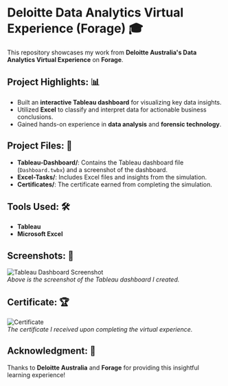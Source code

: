 # Deloitte Data Analytics Virtual Experience (Forage) 🎓

This repository showcases my work from **Deloitte Australia's Data Analytics Virtual Experience** on **Forage**.  

## Project Highlights: 📊
- Built an **interactive Tableau dashboard** for visualizing key data insights.  
- Utilized **Excel** to classify and interpret data for actionable business conclusions.  
- Gained hands-on experience in **data analysis** and **forensic technology**.  

## Project Files: 📁
- **Tableau-Dashboard/**: Contains the Tableau dashboard file (`Dashboard.twbx`) and a screenshot of the dashboard.  
- **Excel-Tasks/**: Includes Excel files and insights from the simulation.  
- **Certificates/**: The certificate earned from completing the simulation.  

## Tools Used: 🛠
- **Tableau**  
- **Microsoft Excel**  

## Screenshots: 📸  
![Tableau Dashboard Screenshot](https://github.com/user-attachments/assets/02db5ea7-f82b-492d-bab0-b43a0d007064)  
*Above is the screenshot of the Tableau dashboard I created.*

## Certificate: 🏆  
![Certificate](https://github.com/user-attachments/assets/5d0a003b-570a-433a-8c0e-e2aa425458d7)  
*The certificate I received upon completing the virtual experience.*


## Acknowledgment: 🙏  
Thanks to **Deloitte Australia** and **Forage** for providing this insightful learning experience!
